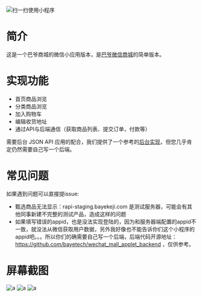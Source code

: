 ![扫一扫使用小程序]( https://baye-media.oss-cn-shanghai.aliyuncs.com/uploads/media_files/170109/fe09e491-6df6-43a1-8529-59d88c8df1f1.jpg)

# 简介

这是一个巴爷商城的微信小应用版本，是[巴爷微信商城](https://wechat.bayekeji.com)的简单版本。

# 实现功能

* 首页商品浏览
* 分类商品浏览
* 加入购物车
* 编辑收货地址
* 通过API与后端通信（获取商品列表、提交订单，付款等）

需要后台 JSON API 应用的配合，我们提供了一个参考的[后台实现](https://github.com/bayetech/wechat_mall_applet_backend)，但您几乎肯定仍然需要自己写一个后端。

# 常见问题

如果遇到问题可以直接提issue:

 - 甄选商品无法显示：rapi-staging.bayekeji.com 是测试服务器，可能会有其他同事新建不完整的测试产品，造成这样的问题
 - 如果填写错误的appid，也是没法实现登陆的，因为和服务器端配置的appid不一致，就没法从微信获取用户数据，另外我好像也不能告诉你们这个小程序的appid吧。。。所以你们的确需要自己写一个后端，后端代码开源地址：https://github.com/bayetech/wechat_mall_applet_backend ，仅供参考。


# 屏幕截图

![a](http://although2013.com/images/wechat_applet_1.png)
![a](http://although2013.com/images/wechat_applet_2.png)
![a](http://although2013.com/images/wechat_applet_3.png)
